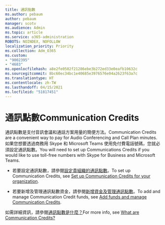 ```yaml
---
title: 通訊點數
ms.author: pebaum
author: pebaum
manager: scotv
ms.audience: Admin
ms.topic: article
ms.service: o365-administration
ROBOTS: NOINDEX, NOFOLLOW
localization_priority: Priority
ms.collection: Adm_O365
ms.custom:
- "9002395"
- "4683"
ms.openlocfilehash: a8e2fe0502f21286ebe3b272ed33e0eafb10632c
ms.sourcegitcommit: 8bc60ec34bc1e40685e3976576e04a2623f63a7c
ms.translationtype: HT
ms.contentlocale: zh-TW
ms.lasthandoff: 04/15/2021
ms.locfileid: "51817451"
---
```

# <a name="communication-credits"></a><span data-ttu-id="47afc-102">通訊點數</span><span class="sxs-lookup"><span data-stu-id="47afc-102">Communication Credits</span></span>

<span data-ttu-id="47afc-103">通訊點數是支付音訊會議和通話方案用量的簡便方法。</span><span class="sxs-lookup"><span data-stu-id="47afc-103">Communication Credits are a convenient way to pay for Audio Conferencing and Call Plan minutes.</span></span> <span data-ttu-id="47afc-104">如果您想要透過商務用 Skype 和 Microsoft Teams 使用免付費電話號碼，您就必須設定通訊點數。</span><span class="sxs-lookup"><span data-stu-id="47afc-104">You will need to set up Communications Credits if you would like to use toll-free numbers with Skype for Business and Microsoft Teams.</span></span>

- <span data-ttu-id="47afc-105">若要設定通訊點數，請參閱[設定貴組織的通訊點數](https://docs.microsoft.com/microsoftteams/set-up-communications-credits-for-your-organization)。</span><span class="sxs-lookup"><span data-stu-id="47afc-105">To set up Communication Credits, see [Set up Communication Credits for your organization](https://docs.microsoft.com/microsoftteams/set-up-communications-credits-for-your-organization).</span></span> 

- <span data-ttu-id="47afc-106">若要新增及管理通訊點數資金，請參閱[新增資金及管理通訊點數](https://docs.microsoft.com/microsoftteams/add-funds-and-manage-communications-credits)。</span><span class="sxs-lookup"><span data-stu-id="47afc-106">To add and manage Communication Credit funds, see [Add funds and manage Communication Credits](https://docs.microsoft.com/microsoftteams/add-funds-and-manage-communications-credits).</span></span> 

<span data-ttu-id="47afc-107">如需詳細資訊，請參閱[通訊點數是什麼？](https://docs.microsoft.com/microsoftteams/what-are-communications-credits)</span><span class="sxs-lookup"><span data-stu-id="47afc-107">For more info, see [What are Communication Credits?](https://docs.microsoft.com/microsoftteams/what-are-communications-credits)</span></span>
